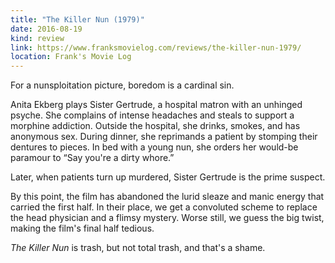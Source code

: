 ```yaml
---
title: "The Killer Nun (1979)"
date: 2016-08-19
kind: review
link: https://www.franksmovielog.com/reviews/the-killer-nun-1979/
location: Frank's Movie Log
---
```


For a nunsploitation picture, boredom is a cardinal sin.

Anita Ekberg plays Sister Gertrude, a hospital matron with an unhinged psyche. She complains of intense headaches and steals to support a morphine addiction. Outside the hospital, she drinks, smokes, and has anonymous sex. During dinner, she reprimands a patient by stomping their dentures to pieces. In bed with a young nun, she orders her would-be paramour to “Say you're a dirty whore.”

Later, when patients turn up murdered, Sister Gertrude is the prime suspect.

By this point, the film has abandoned the lurid sleaze and manic energy that carried the first half. In their place, we get a convoluted scheme to replace the head physician and a flimsy mystery. Worse still, we guess the big twist, making the film's final half tedious.

_The Killer Nun_ is trash, but not total trash, and that's a shame.